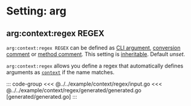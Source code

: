 # Setting: arg

## arg:context:regex REGEX

`arg:context:regex REGEX` can be defined as [CLI
argument](./define-settings.md#cli), [conversion
comment](./define-settings.md#conversion) or [method
comment](./define-settings.md#method). This setting is
[inheritable](./define-settings.md#inheritance). Default _unset_.

`arg:context:regex` allows you define a regex that automatically defines
arguments as [`context`](./context.md) if the name matches.

::: code-group
<<< @../../example/context/regex/input.go
<<< @../../example/context/regex/generated/generated.go [generated/generated.go]
:::
